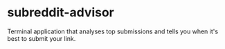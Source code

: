 subreddit-advisor
=================

Terminal application that analyses top submissions and tells you when it's best to submit your link.
